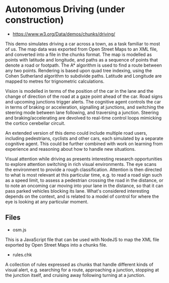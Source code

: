 # Autonomous Driving (under construction)

* https://www.w3.org/Data/demos/chunks/driving/

This demo simulates driving a car across a town, as a task familiar to most of us. The map data was exported from Open Street Maps to an XML file, and converted into a file in the chunks format. The map is modelled as points with latitude and longitude, and paths as a sequence of points that denote a road or footpath. The A* algorithm is used to find a route between any two points. Rendering is based upon quad tree indexing, using the Cohen Sutherland algorithm to subdivide paths. Latitude and Longitude are mapped to metres for trignometric calculations.

Vision is modelled in terms of the position of the car in the lane and the change of direction of the road at a gaze point ahead of the car. Road signs and upcoming junctions trigger alerts. The cognitive agent controls the car in terms of braking or acceleration, signalling at junctions, and switching the steering mode between lane following, and traversing a junction. Steering and braking/accelerating are devolved to real-time control loops mimicking the cortico cerebellar circuit.

An extended version of this demo could include multiple road users, including pedestrians, cyclists and other cars, each simulated by a separate cognitive agent. This could be further combined with work on learning from experience and reasoning about how to handle new situations.

Visual attention while driving as presents interesting research opportunities to explore attention switching in rich visual environments. The eye scans the environment to provide a rough classification. Attention is then directed to what is most relevant at this particular time, e.g. to read a road sign such as a speed limit, to assess a pedestrian crossing the road in the distance, or to note an oncoming car moving into your lane in the distance, so that it can pass parked vehicles blocking its lane. What's considered interesting depends on the context, and is related to a model of control for where the eye is looking at any particular moment.

## Files

* osm.js

This is a JavaScript file that can be used with NodeJS to map the XML file exported by Open Street Maps into a chunks file.

* rules.chk

A collection of rules expressed as chunks that handle different kinds of visual alert, e.g. searching for a route, approaching a junction, stopping at the junction itself, and cruising away following turning at a junction.
